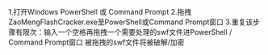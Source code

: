 1.打开Windows PowerShell 或 Command Prompt
2.拖拽ZaoMengFlashCracker.exe至PowerShell或Command Prompt窗口
3.重复该步骤有限次：输入一个空格再拖拽一个需要处理的swf文件进PowerShell / Command Prompt窗口
被拖拽的swf文件将被破解/加密